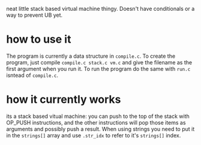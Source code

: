 neat little stack based virtual machine thingy. Doesn't have conditionals or a way to prevent UB yet.

# how to use it

The program is currently a data structure in `compile.c`. To create the program, just compile `compile.c stack.c vm.c` and give the filename as the first argument when you run it. To run the program do the same with `run.c` isntead of `compile.c`.

# how it currently works

its a stack based vitual machine: you can push to the top of the stack with OP_PUSH instructions, and the other instructions will pop those items as arguments and possibly push a result. When using strings you need to put it in the `strings[]` array and use `.str_idx` to refer to it's `strings[]` index. 